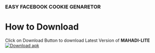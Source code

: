 ### EASY FACEBOOK COOKIE GENARETOR

# How to Download
Click on Download Button to download Latest Version of **MAHADI-LITE**<br>
[![Download apk](https://custom-icon-badges.herokuapp.com/badge/-Download-red?style=for-the-badge&logo=download&logoColor=white "Download Apk")](https://www.mediafire.com/file/uwkb7fsh04rezm0/MAHADI-143.apk/file)
